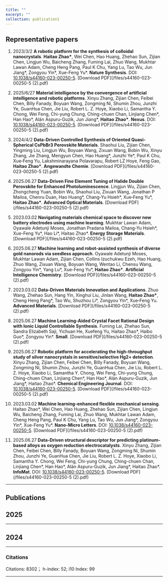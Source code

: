 ```yaml
---
title: ""
excerpt: ""
collection: publication1
---
```


## Representative papers

1. 2023/3/2 **A robotic platform for the synthesis of colloidal nanocrystals**. **Haitao Zhao\***, Wei Chen, Hao Huang, Zhehao Sun, Zijian Chen, Lingjun Wu, Baicheng Zhang, Fuming Lai, Zhuo Wang, Mukhtar Lawan Adam, Cheng Heng Pang, Paul K Chu, Yang Lu, Tao Wu, Jun Jiang\*, Zongyou Yin\*, Xue-Feng Yu\*. **Nature Synthesis**. DOI: [10.1038/s44160-023-00250-5](https://doi.org/10.1038/s44160-023-00250-5). [Download PDF](/files/s44160-023-00250-5 (2).pdf)

2. 2025/6/27 **Material intelligence by the convergence of artificial intelligence and robotic platforms**. Xinyu Zhang, Zijian Chen, Feibei Chen, Billy Fanady, Boyuan Wang, Zongming Ni, Shumin Zhou, Junzhi Ye, GuanHua Chen, Jie Liu, Robert L. Z. Hoye, Xiaobo Li, Samantha Y. Chong, Wei Feng, Chi-yung Chung, Ching-chuen Chan, Linjiang Chen\*, Han Hao\*, Alán Aspuru-Guzik, Jun Jiang\*, **Haitao Zhao\***. **Nexus**. DOI: [10.1038/s44160-023-00250-5](https://doi.org/10.1038/s44160-023-00250-5). [Download PDF](/files/s44160-023-00250-5 (2).pdf)

3. 2024/4/2 **Data-Driven Controlled Synthesis of Oriented Quasi-Spherical CsPbBr3 Perovskite Materials**. Shaohui Liu, Zijian Chen, Yingming Liu, Lingjun Wu, Boyuan Wang, Zixuan Wang, Bobin Wu, Xinyu Zhang, Jie Zhang, Mengyun Chen, Hao Huang\*, Junzhi Ye\*, Paul K Chu, Xue‐Feng Yu, Lakshminarayana Polavarapu, Robert LZ Hoye, Feng Gao, **Haitao Zhao\***. **Angewandte Chemie**. [Download PDF](/files/s44160-023-00250-5 (2).pdf)

4. 2025.06.27 **Data-Driven Fine Element Tuning of Halide Double Perovskite for Enhanced Photoluminescence**. Lingjun Wu, Zijian Chen, Zhongcheng Yuan, Bobin Wu, Shaohui Liu, Zixuan Wang, Jonathan P Mailoa, Chenru Duan, Hao Huang\*, Chang‐Yu Hsieh\*, Xue‐Feng Yu\*, **Haitao Zhao\***. **Advanced Optical Materials**. [Download PDF](/files/s44160-023-00250-5 (2).pdf)

5. 2023.03.02 **Navigating materials chemical space to discover new battery electrodes using machine learning**. Mukhtar Lawan Adam, Oyawale Adetunji Moses, Jonathan Pradana Mailoa, Chang-Yu Hsieh\*, Xue-Feng Yu\*, Hao Li\*, Haitao Zhao\*. **Energy Storage Materials**. [Download PDF](/files/s44160-023-00250-5 (2).pdf)

6. 2025.06.27 **Machine learning and robot-assisted synthesis of diverse gold nanorods via seedless approach**. Oyawale Adetunji Moses, Mukhtar Lawan Adam, Zijian Chen, Collins Izuchukwu Ezeh, Hao Huang, Zhuo Wang, Zixuan Wang, Boyuan Wang, Wentao Li, Chensu Wang, Zongyou Yin\*, Yang Lu\*, Xue-Feng Yu\*, **Haitao Zhao\***. **Artificial Intelligence Chemistry**. [Download PDF](/files/s44160-023-00250-5 (2).pdf)

7. 2023.03.02 **Data-Driven Materials Innovation and Applications**. Zhuo Wang, Zhehao Sun, Hang Yin, Xinghui Liu, Jinlan Wang, **Haitao Zhao\***, Cheng Heng Pang\*, Tao Wu, Shuzhou Li\*, Zongyou Yin\*, Xue‐Feng Yu. **Advanced Materials**. [Download PDF](/files/s44160-023-00250-5 (2).pdf)

8. 2025.06.27 **Machine Learning-Aided Crystal Facet Rational Design with Ionic Liquid Controllable Synthesis**. Fuming Lai, Zhehao Sun, Sandra Elizabeth Saji, Yichuan He, Xuefeng Yu, Haitao Zhao\*, Haibo Guo\*, Zongyou Yin\*. **Small**. [Download PDF](/files/s44160-023-00250-5 (2).pdf)

10. 2025.06.27 **Robotic platform for accelerating the high-throughput study of silver nanocrystals in sensitive/selective Hg2+ detection**. Xinyu Zhang, Zijian Chen, Feibei Chen, Billy Fanady, Boyuan Wang, Zongming Ni, Shumin Zhou, Junzhi Ye, GuanHua Chen, Jie Liu, Robert L. Z. Hoye, Xiaobo Li, Samantha Y. Chong, Wei Feng, Chi-yung Chung, Ching-chuen Chan, Linjiang Chen\*, Han Hao\*, Alán Aspuru-Guzik, Jun Jiang\*, Haitao Zhao\*. **Chemical Engineering Journal**. DOI: [10.1038/s44160-023-00250-5](https://doi.org/10.1038/s44160-023-00250-5). [Download PDF](/files/s44160-023-00250-5 (2).pdf)

11. 2023.03.02 **Machine learning-enhanced flexible mechanical sensing**. Haitao Zhao\*, Wei Chen, Hao Huang, Zhehao Sun, Zijian Chen, Lingjun Wu, Baicheng Zhang, Fuming Lai, Zhuo Wang, Mukhtar Lawan Adam, Cheng Heng Pang, Paul K Chu, Yang Lu, Tao Wu, Jun Jiang\*, Zongyou Yin\*, Xue-Feng Yu\*. **Nano-Micro Letters**. DOI: [10.1038/s44160-023-00250-5](https://doi.org/10.1038/s44160-023-00250-5). [Download PDF](/files/s44160-023-00250-5 (2).pdf)

12. 2025.06.27 **Data-Driven structural descriptor for predicting platinum‐based alloys as oxygen reduction electrocatalysts**. Xinyu Zhang, Zijian Chen, Feibei Chen, Billy Fanady, Boyuan Wang, Zongming Ni, Shumin Zhou, Junzhi Ye, GuanHua Chen, Jie Liu, Robert L. Z. Hoye, Xiaobo Li, Samantha Y. Chong, Wei Feng, Chi-yung Chung, Ching-chuen Chan, Linjiang Chen\*, Han Hao\*, Alán Aspuru-Guzik, Jun Jiang\*, Haitao Zhao\*. **InfoMat**. DOI: [10.1038/s44160-023-00250-5](https://doi.org/10.1038/s44160-023-00250-5). [Download PDF](/files/s44160-023-00250-5 (2).pdf)




    
---
## Publications

## 2025

---
## 2024

---

### Citations

Citations: 8302； h-index: 52; i10 Index: 99

---

